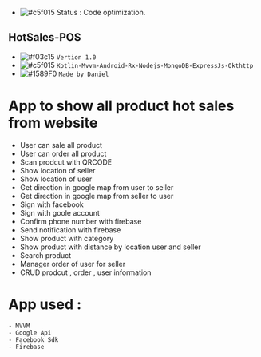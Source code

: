 - ![#c5f015](https://placehold.it/15/c5f015/000000?text=+) Status : Code optimization.

## HotSales-POS

- ![#f03c15](https://placehold.it/15/f03c15/000000?text=+) `Vertion 1.0`
- ![#c5f015](https://placehold.it/15/c5f015/000000?text=+) `Kotlin-Mvvm-Android-Rx-Nodejs-MongoDB-ExpressJs-Okthttp`
- ![#1589F0](https://placehold.it/15/1589F0/000000?text=+) `Made by Daniel`

# App to show all product hot sales from website

- User can sale all product
- User can order all product
- Scan prodcut with QRCODE
- Show location of seller
- Show location of user
- Get direction in google map from user to seller
- Get direction in google map from seller to user
- Sign with facebook
- Sign with goole account
- Confirm phone number with firebase
- Send notification with firebase
- Show product with category
- Show product with distance by location user and seller
- Search product
- Manager order of user for seller
- CRUD prodcut , order , user information

# App used : 
```
- MVVM
- Google Api
- Facebook Sdk
- Firebase
